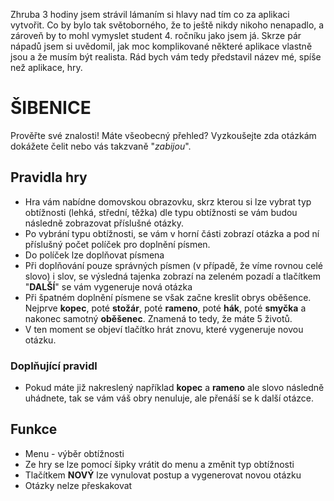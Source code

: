 Zhruba 3 hodiny jsem strávil lámaním si hlavy nad tím co za aplikaci vytvořit. Co by bylo tak světoborného, že to ještě nikdy nikoho nenapadlo, a zároveň by to mohl vymyslet student 4. ročníku jako jsem já. Skrze pár nápadů jsem si uvědomil, jak moc komplikované některé aplikace vlastně jsou a že musím být realista. Rád bych vám tedy představil název mé, spíše než aplikace, hry.
# __ŠIBENICE__ #
Prověřte své znalosti! Máte všeobecný přehled? Vyzkoušejte zda otázkám dokážete čelit nebo vás takzvaně "_zabijou_".
## Pravidla hry ##
- Hra vám nabídne domovskou obrazovku, skrz kterou si lze vybrat typ obtížnosti (lehká, střední, těžka) dle typu obtížnosti se vám budou následně zobrazovat příslušné otázky.
- Po vybrání typu obtížnosti, se vám v horní části zobrazí otázka a pod ní příslušný počet políček pro doplnění písmen.
- Do políček lze doplňovat písmena
- Při doplňování pouze správných písmen (v případě, že víme rovnou celé slovo) i slov, se výsledná tajenka zobrazí na zeleném pozadí a tlačítkem "__DALŠÍ__" se vám vygeneruje nová otázka
- Při špatném doplnění písmene se však začne kreslit obrys oběšence. Nejprve __kopec__, poté __stožár__, poté __rameno__, poté __hák__, poté __smyčka__ a nakonec samotný __oběšenec__. Znamená to tedy, že máte 5 životů.
- V ten moment se objeví tlačítko hrát znovu, které vygeneruje novou otázku.
### Doplňující pravidl ###
- Pokud máte již nakreslený například __kopec__ a __rameno__ ale slovo následně uhádnete, tak se vám váš obry nenuluje, ale přenáší se k další otázce.
## Funkce ##
- Menu - výběr obtížnosti
- Ze hry se lze pomocí šipky vrátit do menu a změnit typ obtížnosti
- Tlačítkem __NOVÝ__ lze vynulovat postup a vygenerovat novou otázku
- Otázky nelze přeskakovat
